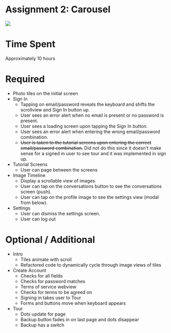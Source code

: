 Assignment 2: Carousel
======================

<img src="https://raw.githubusercontent.com/kevnull/ios-course-carousel/master/carousel.gif"/>

# Time Spent
Approximately 10 hours

# Required

* Photo tiles on the initial screen
* Sign In
   * Tapping on email/password reveals the keyboard and shifts the scrollview and Sign In button up.
   * User sees an error alert when no email is present or no password is present.
   * User sees a loading screen upon tapping the Sign In button.
   * User sees an error alert when entering the wrong email/password combination.
   * ~~User is taken to the tutorial screens upon entering the correct email/password combination.~~ Did not do this since it doesn't make sense for a signed in user to see tour and it was implemented in sign up.
* Tutorial Screens
   * User can page between the screens
* Image Timeline
   * Display a scrollable view of images.
   * User can tap on the conversations button to see the conversations screen (push).
   * User can tap on the profile image to see the settings view (modal from below).
* Settings
   * User can dismiss the settings screen.
   * User can log out

# Optional / Additional

* Intro
   * Tiles animate with scroll
   * Refactored code to dynamically cycle through image views of tiles
* Create Account
   * Checks for all fields
   * Checks for password matches
   * Terms of service webview
   * Checks for terms to be agreed on
   * Signing in takes user to Tour
   * Forms and buttons move when keyboard appears
* Tour
   * Dots update for page
   * Backup button fades in on last page and dots disappear
   * Backup has a switch

